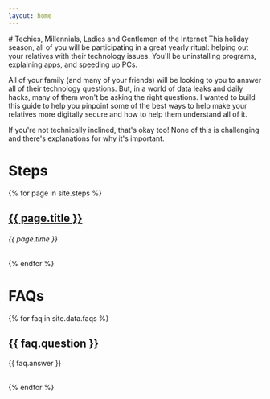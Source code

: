 ```yaml
---
layout: home
---
```

<div markdown="1" class="container content">
# Techies, Millennials, Ladies and Gentlemen of the Internet
This holiday season, all of you will be participating in a great yearly ritual:
helping out your relatives with their technology issues. You'll be uninstalling
programs, explaining apps, and speeding up PCs.

All of your family (and many of your friends) will be looking to you to answer
all of their technology questions. But, in a world of data leaks and daily
hacks, many of them won't be asking the right questions. I wanted to build this
guide to help you pinpoint some of the best ways to help make your relatives
more digitally secure and how to help them understand all of it.

If you're not technically inclined, that's okay too! None of this is
challenging and there's explanations for why it's important.
</div>

<div class="hero">
  <h1>Steps</h1>
</div>

<div class="container content">
{% for page in site.steps %}
  <article class="post">
    <h2 class="post-title">
      <a href="{{ site.baseurl }}{{ page.url }}">
        {{ page.title }}
      </a>
    </h2>
    <h6 id="page-time">{{ page.time }}</h6>
  </article>
{% endfor %}
</div>

<div class="hero">
<h1>FAQs</h1>
</div>

<div class="container content">
{% for faq in site.data.faqs %}
  <h2>{{ faq.question }}</h2>
  <p>{{ faq.answer }}</p>
  <br>
{% endfor %}
</div>
